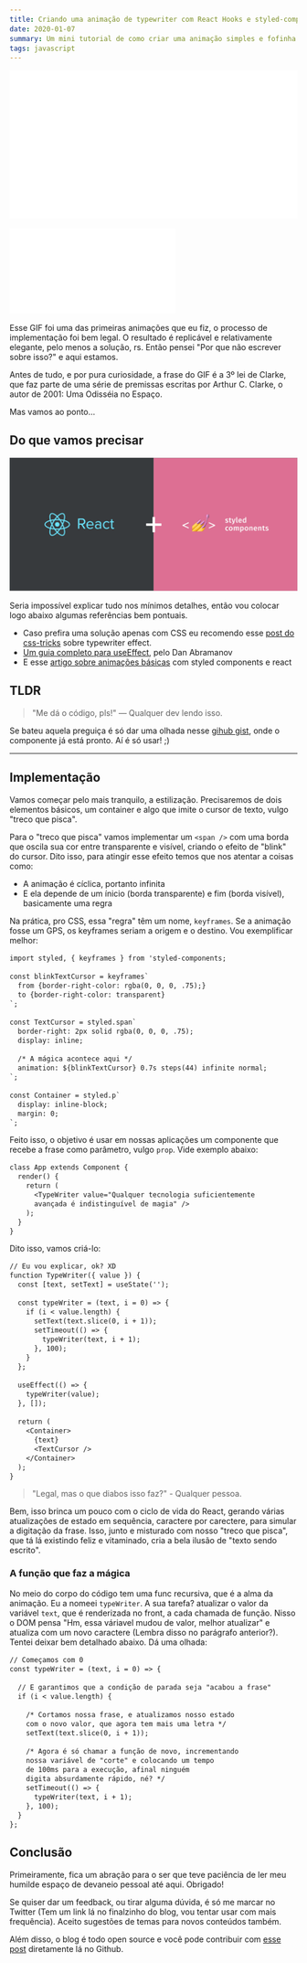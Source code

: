 ```yaml
---
title: Criando uma animação de typewriter com React Hooks e styled-components
date: 2020-01-07
summary: Um mini tutorial de como criar uma animação simples e fofinha que eu inclusive uso aqui rs
tags: javascript
---
```


<p class="desktop-gif"><img alt="Qualquer tecnologia suficientemente avançada é indistinguível de magia, frase de Arthur C. Clarke" src="./typewriter-animation.gif" /></p>
<p class="mobile-gif"><img alt="Qualquer tecnologia suficientemente avançada é indistinguível de magia, frase de Arthur C. Clarke" src="./typewriter-animation-mobile.gif" /></p>

Esse GIF foi uma das primeiras animações que eu fiz, o processo de implementação foi bem legal. O resultado é replicável e relativamente elegante, pelo menos a solução, rs. Então pensei "Por que não escrever sobre isso?" e aqui estamos.

Antes de tudo, e por pura curiosidade, a frase do GIF é a 3º lei de Clarke, que faz parte de uma série de premissas escritas por Arthur C. Clarke, o autor de 2001: Uma Odisséia no Espaço.

Mas vamos ao ponto...

## Do que vamos precisar

![styled-components+react](./styled-components-react.png)

Seria impossível explicar tudo nos mínimos detalhes, então vou colocar logo abaixo algumas referências bem pontuais.

  - Caso prefira uma solução apenas com CSS eu recomendo esse [post do css-tricks][0] sobre typewriter effect.
  - [Um guia completo para useEffect][1], pelo Dan Abramanov
  - E esse [artigo sobre animações básicas][2] com styled components e react


## TLDR

>"Me dá o código, pls!" — Qualquer dev lendo isso.

Se bateu aquela preguiça é só dar uma olhada nesse [gihub gist][3], onde o componente já está pronto. Aí é só usar! ;)

---

## Implementação

Vamos começar pelo mais tranquilo, a estilização. Precisaremos de dois elementos básicos, um container e algo que imite o cursor de texto, vulgo "treco que pisca".

Para o "treco que pisca" vamos implementar um `<span />` com uma borda que oscila sua cor entre transparente e visível, criando o efeito de "blink" do cursor. Dito isso, para atingir esse efeito temos que nos atentar a coisas como:

  - A animação é cíclica, portanto infinita
  - E ela depende de um ínicio (borda transparente) e fim (borda visível), basicamente uma regra

Na prática, pro CSS, essa "regra" têm um nome, `keyframes`. Se a animação fosse um GPS, os keyframes seriam a origem e o destino. Vou exemplificar melhor:

```jsx{4, 5}
import styled, { keyframes } from 'styled-components;

const blinkTextCursor = keyframes`
  from {border-right-color: rgba(0, 0, 0, .75);}
  to {border-right-color: transparent}
`;

const TextCursor = styled.span`
  border-right: 2px solid rgba(0, 0, 0, .75);
  display: inline;

  /* A mágica acontece aqui */
  animation: ${blinkTextCursor} 0.7s steps(44) infinite normal;
`;

const Container = styled.p`
  display: inline-block;
  margin: 0;
`;
```

Feito isso, o objetivo é usar em nossas aplicações um componente que recebe a frase como parâmetro, vulgo `prop`. Vide exemplo abaixo:

```jsx{}
class App extends Component {
  render() {
    return (
      <TypeWriter value="Qualquer tecnologia suficientemente 
      avançada é indistinguível de magia" />
    );
  }
}
```

Dito isso, vamos criá-lo:

```jsx{}
// Eu vou explicar, ok? XD
function TypeWriter({ value }) {
  const [text, setText] = useState('');

  const typeWriter = (text, i = 0) => {
    if (i < value.length) {
      setText(text.slice(0, i + 1));
      setTimeout(() => {
        typeWriter(text, i + 1);
      }, 100);
    }
  };

  useEffect(() => {
    typeWriter(value);
  }, []);

  return (
    <Container>
      {text}
      <TextCursor />
    </Container>
  );
}
```

>"Legal, mas o que diabos isso faz?" - Qualquer pessoa.

Bem, isso brinca um pouco com o ciclo de vida do React, gerando várias atualizações de estado em sequência, caractere por carectere, para simular a digitação da frase. Isso, junto e misturado com nosso "treco que pisca", que tá lá existindo feliz e vitaminado, cria a bela ilusão de "texto sendo escrito".

### A função que faz a mágica

No meio do corpo do código tem uma func recursiva, que é a alma da animação. Eu a nomeei `typeWriter`. A sua tarefa? atualizar o valor da variável `text`, que é renderizada no front, a cada chamada de função. Nisso o DOM pensa "Hm, essa váriavel mudou de valor, melhor atualizar" e atualiza com um novo caractere (Lembra disso no parágrafo anterior?). Tentei deixar bem detalhado abaixo. Dá uma olhada:

```jsx{9}
// Começamos com 0
const typeWriter = (text, i = 0) => {

  // E garantimos que a condição de parada seja "acabou a frase"
  if (i < value.length) {

    /* Cortamos nossa frase, e atualizamos nosso estado
    com o novo valor, que agora tem mais uma letra */
    setText(text.slice(0, i + 1));

    /* Agora é só chamar a função de novo, incrementando
    nossa variável de "corte" e colocando um tempo
    de 100ms para a execução, afinal ninguém
    digita absurdamente rápido, né? */
    setTimeout(() => {
      typeWriter(text, i + 1);
    }, 100);
  }
};
```

## Conclusão

Primeiramente, fica um abração para o ser que teve paciência de ler meu humilde espaço de devaneio pessoal até aqui. Obrigado!

Se quiser dar um feedback, ou tirar alguma dúvida, é só me marcar no Twitter (Tem um link lá no finalzinho do blog, vou tentar usar com mais frequência).
Aceito sugestões de temas para novos conteúdos também.

Além disso, o blog é todo open source e você pode contribuir com [esse post][4] diretamente lá no Github.

[0]: https://css-tricks.com/snippets/css/typewriter-effect/
[1]: https://overreacted.io/pt-br/a-complete-guide-to-useeffect/
[2]: https://codeburst.io/animating-react-components-with-css-and-styled-components-cc5a0585f105
[3]: https://gist.github.com/luizmariz/0478d3561bcd91dd885376625aead768
[4]: https://github.com/luizmariz/luizmariz.github.io/blob/development/src/pages/blog/criando-uma-anima%C3%A7%C3%A3o-de-typewriter-com-react-hooks-e-styled-components/index.md